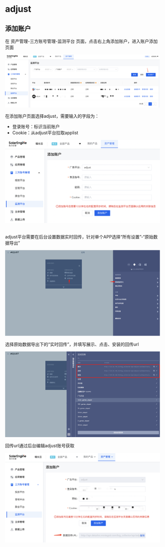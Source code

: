 # adjust

## 添加账户

在 资产管理-三方账号管理-监测平台 页面，点击右上角添加账户，进入账户添加页面

![](<../../../.gitbook/assets/image (129).png>)

在添加账户页面选择adjust，需要输入的字段为：

* 登录账号：标识当前账户
* Cookie：从adjust平台拉取applist

![](<../../../.gitbook/assets/image (124).png>)

\
adjust平台需要在后台设置数据实时回传，针对单个APP选择“所有设置”-“原始数据导出”

![](<../../../.gitbook/assets/image (63).png>)

选择原始数据导出下的“实时回传”，并填写展示、点击、安装的回传url

![](<../../../.gitbook/assets/image (64).png>)

回传url通过后台编辑adjust账号获取

![](<../../../.gitbook/assets/image (111).png>)

